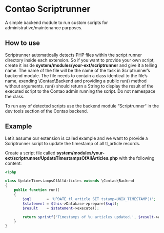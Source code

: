 # Contao Scriptrunner

A simple backend module to run custom scripts for administrative/maintenance purposes.

## How to use

Scriptrunner automatically detects PHP files within the script runner directory inside each extension. So if you want to provide your own script, create it inside **system/modules/your-ext/scriptrunner** and give it a telling name. The name of the file will be the name of the task in Scriptrunner’s backend module. The file needs to contain a class identical to the file’s name, exending \Contao\Backend and providing a public run() method without arguments. run() should return a String to display the result of the executed script to the Contao admin running the script. Do not namespace the class.

To run any of detected scripts use the backend module “Scriptrunner“ in the dev tools section of the Contao backend.

## Example

Let’s assume our extension is called example and we want to provide a Scriptrunner script to update the timestamp of all tl_article records.

Create a script file called **system/modules/your-ext/scriptrunner/UpdateTimestampsOfAllArticles.php** with the following content:

```php
<?php

class UpdateTimestampsOfAllArticles extends \Contao\Backend
{
    public function run()
    {
        $sql       = 'UPDATE tl_article SET tstamp=UNIX_TIMESTAMP()';
        $statement = $this->Database->prepare($sql);
        $result    = $statement->execute();

        return sprintf('Timestamps of %u articles updated.', $result->affectedRows);
    }
}
```

